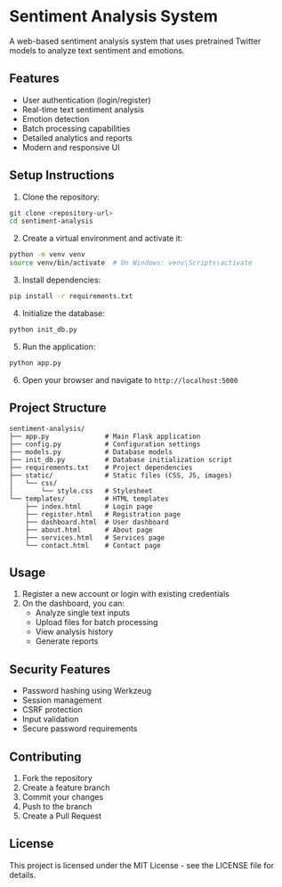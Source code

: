 # Sentiment Analysis System

A web-based sentiment analysis system that uses pretrained Twitter models to analyze text sentiment and emotions.

## Features

- User authentication (login/register)
- Real-time text sentiment analysis
- Emotion detection
- Batch processing capabilities
- Detailed analytics and reports
- Modern and responsive UI

## Setup Instructions

1. Clone the repository:
```bash
git clone <repository-url>
cd sentiment-analysis
```

2. Create a virtual environment and activate it:
```bash
python -m venv venv
source venv/bin/activate  # On Windows: venv\Scripts\activate
```

3. Install dependencies:
```bash
pip install -r requirements.txt
```

4. Initialize the database:
```bash
python init_db.py
```

5. Run the application:
```bash
python app.py
```

6. Open your browser and navigate to `http://localhost:5000`

## Project Structure

```
sentiment-analysis/
├── app.py              # Main Flask application
├── config.py           # Configuration settings
├── models.py           # Database models
├── init_db.py          # Database initialization script
├── requirements.txt    # Project dependencies
├── static/             # Static files (CSS, JS, images)
│   └── css/
│       └── style.css   # Stylesheet
└── templates/          # HTML templates
    ├── index.html      # Login page
    ├── register.html   # Registration page
    ├── dashboard.html  # User dashboard
    ├── about.html      # About page
    ├── services.html   # Services page
    └── contact.html    # Contact page
```

## Usage

1. Register a new account or login with existing credentials
2. On the dashboard, you can:
   - Analyze single text inputs
   - Upload files for batch processing
   - View analysis history
   - Generate reports

## Security Features

- Password hashing using Werkzeug
- Session management
- CSRF protection
- Input validation
- Secure password requirements

## Contributing

1. Fork the repository
2. Create a feature branch
3. Commit your changes
4. Push to the branch
5. Create a Pull Request

## License

This project is licensed under the MIT License - see the LICENSE file for details. 